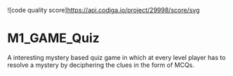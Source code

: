 

![code quality score]https://api.codiga.io/project/29998/score/svg
# M1_GAME_Quiz
A interesting mystery based quiz game in which at every level player has to resolve a mystery by deciphering the clues in the form of MCQs.

